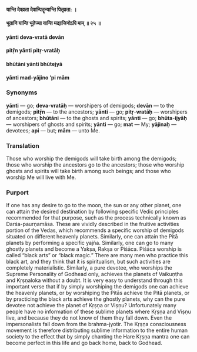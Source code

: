 #### यान्ति देवव्रता देवान्पितॄन्यान्ति पितृव्रता: ।
#### भूतानि यान्ति भूतेज्या यान्ति मद्याजिनोऽपि माम् ॥ २५ ॥

#### yānti deva-vratā devān
#### pitṝn yānti pitṛ-vratāḥ
#### bhūtāni yānti bhūtejyā
#### yānti mad-yājino ’pi mām

### Synonyms

**yānti** — go; **deva**-**vratāḥ** — worshipers of demigods; **devān** — to the demigods; **pitṝn** — to the ancestors; **yānti** — go; **pitṛ**-**vratāḥ** — worshipers of ancestors; **bhūtāni** — to the ghosts and spirits; **yānti** — go; **bhūta**-**ijyāḥ** — worshipers of ghosts and spirits; **yānti** — go; **mat** — My; **yājinaḥ** — devotees; **api** — but; **mām** — unto Me.

### Translation

Those who worship the demigods will take birth among the demigods; those who worship the ancestors go to the ancestors; those who worship ghosts and spirits will take birth among such beings; and those who worship Me will live with Me.

### Purport

If one has any desire to go to the moon, the sun or any other planet, one can attain the desired destination by following specific Vedic principles recommended for that purpose, such as the process technically known as Darśa-paurṇamāsa. These are vividly described in the fruitive activities portion of the Vedas, which recommends a specific worship of demigods situated on different heavenly planets. Similarly, one can attain the Pitā planets by performing a specific yajña. Similarly, one can go to many ghostly planets and become a Yakṣa, Rakṣa or Piśāca. Piśāca worship is called “black arts” or “black magic.” There are many men who practice this black art, and they think that it is spiritualism, but such activities are completely materialistic. Similarly, a pure devotee, who worships the Supreme Personality of Godhead only, achieves the planets of Vaikuṇṭha and Kṛṣṇaloka without a doubt. It is very easy to understand through this important verse that if by simply worshiping the demigods one can achieve the heavenly planets, or by worshiping the Pitās achieve the Pitā planets, or by practicing the black arts achieve the ghostly planets, why can the pure devotee not achieve the planet of Kṛṣṇa or Viṣṇu? Unfortunately many people have no information of these sublime planets where Kṛṣṇa and Viṣṇu live, and because they do not know of them they fall down. Even the impersonalists fall down from the brahma-jyotir. The Kṛṣṇa consciousness movement is therefore distributing sublime information to the entire human society to the effect that by simply chanting the Hare Kṛṣṇa mantra one can become perfect in this life and go back home, back to Godhead.